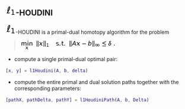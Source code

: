 ## ![ell_1_big](https://github.com/chrbraue/l1Houdini/blob/master/aux/ell_1_big.jpg)-HOUDINI

![ell_1](https://github.com/chrbraue/l1Houdini/blob/master/aux/ell_1_big.jpg)-HOUDINI is a primal-dual homotopy algorithm for the problem
>![p_delta](https://github.com/chrbraue/l1Houdini/blob/master/aux/p_delta.jpg)

- compute a single primal-dual optimal pair:
```matlab
[x, y] = l1Houdini(A, b, delta)
```

- compute the entire primal and dual solution paths together with the corresponding parameters:
```matlab
[pathX, pathDelta, pathY] = l1HoudiniPath(A, b, Delta)
```